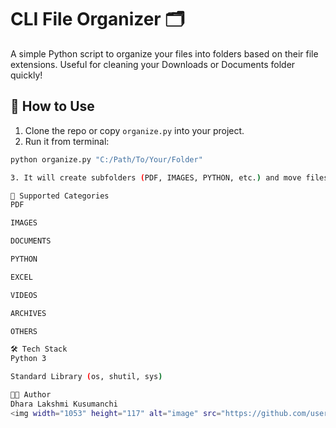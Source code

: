 # CLI File Organizer 🗂️

A simple Python script to organize your files into folders based on their file extensions. Useful for cleaning your Downloads or Documents folder quickly!

## 🔧 How to Use

1. Clone the repo or copy `organize.py` into your project.
2. Run it from terminal:

```bash
python organize.py "C:/Path/To/Your/Folder"

3. It will create subfolders (PDF, IMAGES, PYTHON, etc.) and move files accordingly.

📂 Supported Categories
PDF

IMAGES

DOCUMENTS

PYTHON

EXCEL

VIDEOS

ARCHIVES

OTHERS

🛠 Tech Stack
Python 3

Standard Library (os, shutil, sys)

👩‍💻 Author
Dhara Lakshmi Kusumanchi
<img width="1053" height="117" alt="image" src="https://github.com/user-attachments/assets/dfa191ec-ad4c-4c40-b42a-c9afce787383" />
